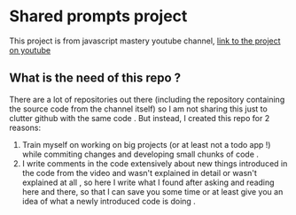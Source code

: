 # Shared prompts project
This project is from javascript mastery youtube channel, [link to the project on youtube](https://www.youtube.com/watch?v=wm5gMKuwSYk&t=1s&ab_channel=JavaScriptMastery)

## What is the need of this repo ?
There are a lot of repositories out there (including the repository containing the source code from the channel itself) so I am not sharing this just to clutter github with the same code . But instead, I created this repo for 2 reasons: 

1. Train myself on working on big projects (or at least not a todo app !) while commiting changes and developing small chunks of code . 
2. I write comments in the code extensively about new things introduced in the code from the video and wasn't explained in detail or wasn't explained at all , so here I write what I found after asking and reading here and there, so that I can save you some time or at least give you an idea of what a newly introduced code is doing .
